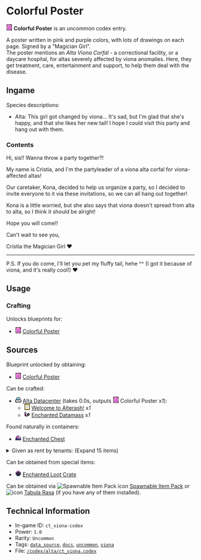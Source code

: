 # Colorful Poster

<img src="https://raw.githubusercontent.com/Ceterai/Enternia/main/codex/alta/paper/enchanted.png" alt="Colorful Poster icon" loading="lazy" width="auto" height="16px"/> **Colorful Poster** is an uncommon codex entry.

A poster written in pink and purple colors, with lots of drawings on each page. Signed by a "Magician Girl".  
The poster mentions an _Alta Viona Corfal_ - a correctional facility, or a daycare hospital, for altas severely affected by viona anomalies. Here, they get treatment, care, entertainment and support, to help them deal with the disease.

## Ingame

Species descriptions:

- Alta: This girl got changed by viona... It's sad, but I'm glad that she's happy, and that she likes her new tail! I hope I could visit this party and hang out with them.

### Contents

Hi, sis!! Wanna throw a party together?!

My name is Cristia, and I'm the partyleader of a viona alta corfal for viona-affected altas!

Our caretaker, Kona, decided to help us organize a party, so I decided to invite everyone to it via these invitations, so we can all hang out together!

Kona is a little worried, but she also says that viona doesn't spread from alta to alta, so I think it should be alright!

Hope you will come!!

Can't wait to see you,

Cristia the Magician Girl ❤

- - -

P.S. If you do come, I'll let you pet my fluffy tail, hehe ^^ (I got it because of viona, and it's really cool!) ❤

## Usage

### Crafting

Unlocks blueprints for:

- <img src="https://raw.githubusercontent.com/Ceterai/Enternia/main/codex/alta/paper/enchanted.png" alt="Colorful Poster icon" loading="lazy" width="auto" height="16px"/> [Colorful Poster](https://ceterai.github.io/MyEnternia/Wiki/ColorfulPoster)

## Sources

Blueprint unlocked by obtaining:

- <img src="https://raw.githubusercontent.com/Ceterai/Enternia/main/codex/alta/paper/enchanted.png" alt="Colorful Poster icon" loading="lazy" width="auto" height="16px"/> [Colorful Poster](https://ceterai.github.io/MyEnternia/Wiki/ColorfulPoster)

Can be crafted:

- ![ ](https://raw.githubusercontent.com/Ceterai/Enternia/main/objects/alta/crafting/datacenter/icon.png) [Alta Datacenter](https://ceterai.github.io/MyEnternia/Wiki/AltaDatacenter) (takes 0.0s, outputs <img src="https://raw.githubusercontent.com/Ceterai/Enternia/main/codex/alta/paper/enchanted.png" alt="Colorful Poster icon" loading="lazy" width="auto" height="16px"/> Colorful Poster x*1*):
  - <img src="https://raw.githubusercontent.com/Ceterai/Enternia/main/codex/alta/paper/title.png" alt="Welcome to Alterash! icon" loading="lazy" width="auto" height="16px"/> [Welcome to Alterash!](https://ceterai.github.io/MyEnternia/Wiki/WelcometoAlterash!) x*1*
  - <img src="https://raw.githubusercontent.com/Ceterai/Enternia/main/codex/alta/datamass/enchanted.png" alt="Enchanted Datamass icon" loading="lazy" width="auto" height="16px"/> [Enchanted Datamass](https://ceterai.github.io/MyEnternia/Wiki/EnchantedDatamass) x*1*

Found naturally in containers:

- <img src="https://raw.githubusercontent.com/Ceterai/Enternia/main/objects/biome/alterash/viona/chest/icon.png" alt="Enchanted Chest icon" loading="lazy" width="auto" height="16px"/> [Enchanted Chest](https://ceterai.github.io/MyEnternia/Wiki/EnchantedChest)

<details markdown="1"><summary>Given as rent by tenants: (Expand 15 items)</summary>

- [Alta Albino Shark Cosplayer](https://ceterai.github.io/MyEnternia/Wiki/AltaAlbinoSharkCosplayer)
- [Alta Alien Girl](https://ceterai.github.io/MyEnternia/Wiki/AltaAlienGirl)
- [Alta Dancer](https://ceterai.github.io/MyEnternia/Wiki/AltaDancer)
- [Alta Dinogirl](https://ceterai.github.io/MyEnternia/Wiki/AltaDinogirl)
- [Alta Gamer](https://ceterai.github.io/MyEnternia/Wiki/AltaGamer)
- [Alta Hula Dancer](https://ceterai.github.io/MyEnternia/Wiki/AltaHulaDancer)
- [Alta in a Calin Dress](https://ceterai.github.io/MyEnternia/Wiki/AltainaCalinDress)
- [Alta Koywa Dancer](https://ceterai.github.io/MyEnternia/Wiki/AltaKoywaDancer)
- [Alta Neon Dancer](https://ceterai.github.io/MyEnternia/Wiki/AltaNeonDancer)
- [Alta Party Girl](https://ceterai.github.io/MyEnternia/Wiki/AltaPartyGirl)
- [Alta Shark Cosplayer](https://ceterai.github.io/MyEnternia/Wiki/AltaSharkCosplayer)
- [Alta Vibrant Dancer](https://ceterai.github.io/MyEnternia/Wiki/AltaVibrantDancer)
- [Alta Warped Girl](https://ceterai.github.io/MyEnternia/Wiki/AltaWarpedGirl)
- [Viona Creature](https://ceterai.github.io/MyEnternia/Wiki/VionaCreature)
- [Viona Merchant](https://ceterai.github.io/MyEnternia/Wiki/VionaMerchant)

</details>

Can be obtained from special items:

- <img src="https://raw.githubusercontent.com/Ceterai/Enternia/main/items/active/alta/loot/biome/ct_enchanted_loot.png" alt="Enchanted Loot Crate icon" loading="lazy" width="auto" height="16px"/> [Enchanted Loot Crate](https://ceterai.github.io/MyEnternia/Wiki/EnchantedLootCrate)

Can be obtained via <img src="https://raw.githubusercontent.com/Silverfeelin/Starbound-SpawnableItemPack/master/interface/sip/iconSmall.png" alt="Spawnable Item Pack icon" width="18" height="14"/> [Spawnable Item Pack](https://steamcommunity.com/sharedfiles/filedetails/?id=733665104) or <img src="https://steamuserimages-a.akamaihd.net/ugc/263843960696222713/3EC9A7C005541F7D577EBCB8C5736B4EFC9973D6/" alt="icon" width="8" height="12"/> [Tabula Rasa](https://community.playstarbound.com/resources/the-tabula-rasa.3222/) (if you have any of them installed).

## Technical Information

- In-game ID: `ct_viona-codex`
- Power: `1.0`
- Rarity: `Uncommon`
- Tags: [`data_source`](https://ceterai.github.io/MyEnternia/Wiki/Tags/DataSource), [`docs`](https://ceterai.github.io/MyEnternia/Wiki/Tags/Docs), [`uncommon`](https://ceterai.github.io/MyEnternia/Wiki/Tags/Uncommon), [`viona`](https://ceterai.github.io/MyEnternia/Wiki/Tags/Viona)
- File: [`/codex/alta/ct_viona.codex`](https://github.com/Ceterai/Enternia/blob/main/codex/alta/ct_viona.codex)
